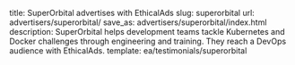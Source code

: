 title: SuperOrbital advertises with EthicalAds
slug: superorbital
url: advertisers/superorbital/
save_as: advertisers/superorbital/index.html
description: SuperOrbital helps development teams tackle Kubernetes and Docker challenges through engineering and training. They reach a DevOps audience with EthicalAds.
template: ea/testimonials/superorbital
